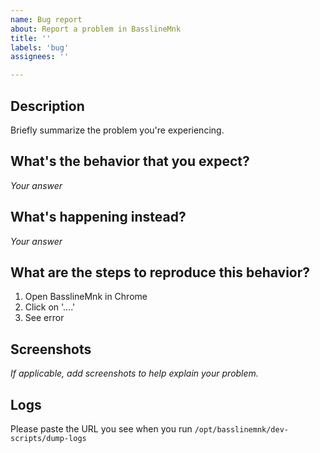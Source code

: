 ```yaml
---
name: Bug report
about: Report a problem in BasslineMnk
title: ''
labels: 'bug'
assignees: ''

---
```


## Description

Briefly summarize the problem you're experiencing.

## What's the behavior that you expect?

*Your answer*

## What's happening instead?

*Your answer*

## What are the steps to reproduce this behavior?

1. Open BasslineMnk in Chrome
2. Click on '....'
4. See error

## Screenshots

*If applicable, add screenshots to help explain your problem.*

## Logs

Please paste the URL you see when you run `/opt/basslinemnk/dev-scripts/dump-logs`
